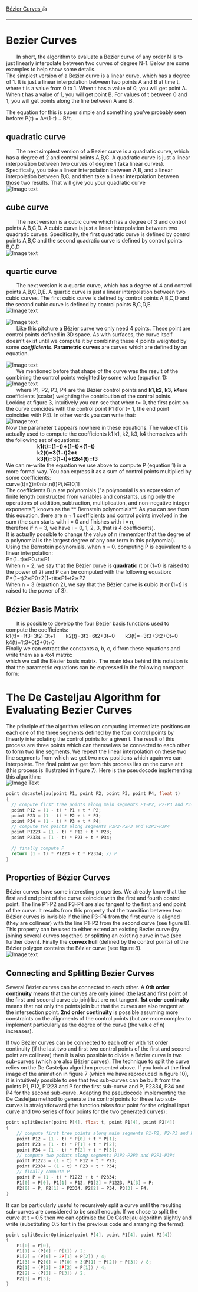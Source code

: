 [Bézier Curves ](https://www.scratchapixel.com/lessons/advanced-rendering/bezier-curve-rendering-utah-teapot/bezier-curve) :+1:
***
# Bezier Curves

&emsp;&emsp;In short, the algorithm to evaluate a Bezier curve of any order N is to just linearly interpolate between two curves of degree N-1. Below are some examples to help show some details.<br>
The simplest version of a Bezier curve is a linear curve, which has a degree of 1. It is just a linear interpolation between two points A and B at time t, where t is a value from 0 to 1. When t has a value of 0, you will get point A. When t has a value of 1, you will get point B. For values of t between 0 and 1, you will get points along the line between A and B.<br>

The equation for this is super simple and something you’ve probably seen before: P(t) = A*(1-t) + B*t.<br>

## quadratic curve
&emsp;&emsp;The next simplest version of a Bezier curve is a quadratic curve, which has a degree of 2 and control points A,B,C. A quadratic curve is just a linear interpolation between two curves of degree 1 (aka linear curves). Specifically, you take a linear interpolation between A,B, and a linear interpolation between B,C, and then take a linear interpolation between those two results. That will give you your quadratic curve<br>
![Image text](https://demofox2.files.wordpress.com/2015/07/bezier2.gif?w=800)<br>

## cube curve
&emsp;&emsp;The next version is a cubic curve which has a degree of 3 and control points A,B,C,D. A cubic curve is just a linear interpolation between two quadratic curves. Specifically, the first quadratic curve is defined by control points A,B,C and the second quadratic curve is defined by control points B,C,D <br>
![Image text](https://demofox2.files.wordpress.com/2015/07/bezier3.gif?w=800)

## quartic  curve
&emsp;&emsp;The next version is a quartic curve, which has a degree of 4 and control points A,B,C,D,E. A quartic curve is just a linear interpolation between two cubic curves. The first cubic curve is defined by control points A,B,C,D and the second cubic curve is defined by control points B,C,D,E.<br>
![Image text](https://demofox2.files.wordpress.com/2015/07/bezier4.gif?w=800)<br>

![Image text](beziercurve.png)<br>
&emsp;&emsp;Like this pitchure a Bézier curve we only need 4 points. These point are control points defined in 3D space. As with surfaces, the curve itself doesn't exist until we compute it by combining these 4 points weighted by some ***coefficients***. **Parametric curves** are curves which are defined by an equation.<br>
 
![Image text](untitled.png)<br>
&emsp;&emsp;We mentioned before that shape of the curve was the result of the combining the control points weighted by some value (equation 1):<br>
![Image text](equation1.png)<br>
&emsp;&emsp;where P1, P2, P3, P4 are the Bézier control points and **k1,k2, k3, k4**are coefficients (scalar) weighting the contribution of the control points. Looking at figure 3, intuitively you can see that when t= 0, the first point on the curve coincides with the control point P1 (for t= 1, the end point coincides with P4). In other words you can write that:<br>
![Image text](equation2.png)<br>
Now the parameter **t** appears nowhere in these equations. The value of t is actually used to compute the coefficients k1
k1, k2, k3, k4 themselves with the following set of equations:<br>
&emsp;&emsp;&emsp;&emsp;&emsp;&emsp;**k1(t)=(1−t)∗(1−t)∗(1−t)**  
&emsp;&emsp;&emsp;&emsp;&emsp;&emsp;**k2(t)=3(1−t)2∗t**  
&emsp;&emsp;&emsp;&emsp;&emsp;&emsp;**k3(t)=3(1−t)∗t2k4(t)=t3** <br>
We can re-write the equation we use above to compute P (equation 1) in a more formal way. You can express it as a sum of control points multiplied by some coefficients:<br>
curve(t)=∑i=0nbi,n(t)Pi,t∈[0,1]<br>
The coefficients Bi,n are polynomials ("a polynomial is an expression of finite length constructed from variables and constants, using only the operations of addition,
 subtraction, multiplication, and non-negative integer exponents") known as the ** Bernstein polynomials**. 
As you can see from this equation, there are n + 1 coefficients and control points involved in the sum (the sum starts with i = 0 and finishes with i = n, <br>
therefore if n = 3, we have i = 0, 1, 2, 3, that is 4 coefficients).<br>
It is actually possible to change the value of n (remember that the degree of a polynomial is the largest degree of any one term in this polynomial).<br>
 Using the Bernstein polynomials, when n = 0, computing P is equivalent to a linear interpolation:<br>
 P=(1−t)∗P0+t∗P1<br>
 When n = 2, we say that the Bézier curve is **quadratic** (t or (1−t) is raised to the power of 2) and P can be computed with the following equation:<br>
 P=(1−t)2∗P0+2(1−t)t∗P1+t2∗P2<br>
 When n = 3 (equation 2), we say that the Bézier curve is **cubic** (t or (1−t) is raised to the power of 3).<br>

 ## Bézier Basis Matrix
 &emsp;&emsp;It is possible to develop the four Bézier basis functions used to compute the coefficients:<br>
 k1(t)=−1t3+3t2−3t+1&emsp;&emsp;k2(t)=3t3−6t2+3t+0&emsp;&emsp;k3(t)=−3t3+3t2+0t+0&emsp;&emsp;k4(t)=1t3+0t2+0t+0 <br>
 Finally we can extract the constants a, b, c, d from these equations and write them as a 4x4 matrix:<br>
 which we call the Bézier basis matrix. The main idea behind this notation is that the parametric equations can be expressed in the following compact form:<br>
 
# The De Casteljau Algorithm for Evaluating Bezier Curves <br>
The principle of the algorithm relies on computing intermediate positions on each one of the three segments defined by the four control points by linearly interpolating the control points for a given t. The result of this process are three points which can themselves be connected to each other to form two line segments. We repeat the linear interpolation on these two line segments from which we get two new positions which again we can interpolate. The final point we get from this process lies on the curve at t (this process is illustrated in figure 7). Here is the pseudocode implementing this algorithm:<br>
![Image Text](feature7.png)
```c
point decasteljau(point P1, point P2, point P3, point P4, float t) 
{ 
  // compute first tree points along main segments P1-P2, P2-P3 and P3-P4
  point P12 = (1 - t) * P1 + t * P2; 
  point P23 = (1 - t) * P2 + t * P3; 
  point P34 = (1 - t) * P3 + t * P4; 
  // compute two points along segments P1P2-P2P3 and P2P3-P3P4
  point P1223 = (1 - t) * P12 + t * P23; 
  point P2334 = (1 - t) * P23 + t * P34; 

  // finally compute P
  return (1 - t) * P1223 + t * P2334; // P 
} 
```
## Properties of Bézier Curves
Bézier curves have some interesting properties. We already know that the first and end point of the curve coincide with the first and fourth control point. The line P1-P2 and P3-P4 are also tangent to the first and end point of the curve. It results from this property that the transition between two Bézier curves is invisible if the line P3-P4 from the first curve is aligned (they are collinear) with the line P1-P2 from the second curve (see figure 8). This property can be used to either extend an existing Bezier curve (by joining several curves together) or splitting an existing curve in two (see further down). Finally the **convex hull** (defined by the control points) of the Bézier polygon contains the Bézier curve (see figure 8).<br>
![Image text](Figure8.png)
## Connecting and Splitting Bezier Curves
Several Bézier curves can be connected to each other. A **0th order continuity** means that the curves are only joined (the last and first point of the first and second curve do join) but are not tangent. **1st order continuity** means that not only the points join but that the curves are also tangent at the intersection point. **2nd order continuity** is possible assuming more constraints on the alignments of the control points (but are more complex to implement particularly as the degree of the curve (the value of n) increases).

If two Bézier curves can be connected to each other with 1st order continuity (if the last two and first two control points of the first and second point are collinear) then it is also possible to divide a Bézier curve in two sub-curves (which are also Bézier curves). The technique to split the curve relies on the De Casteljau algorithm presented above. If you look at the final image of the animation in figure 7 (which we have reproduced in figure 10), it is intuitively possible to see that two sub-curves can be built from the points P1, P12, P1223 and P for the first sub-curve and P, P2334, P34 and P4 for the second sub-curve. Adapting the pseudocode implementing the De Casteljau method to generate the control points for these two sub-curves is straightforward (the function takes four point for the original input curve and two series of four points for the two generated curves):  <br>
```c
point splitBezier(point P[4], float t, point P1[4], point P2[4]) 
{ 
    // compute first tree points along main segments P1-P2, P2-P3 and P3-P4
    point P12 = (1 - t) * P[0] + t * P[1]; 
    point P23 = (1 - t) * P[1] + t * P[2]; 
    point P34 = (1 - t) * P[2] + t * P[3]; 
    // compute two points along segments P1P2-P2P3 and P2P3-P3P4
    point P1223 = (1 - t) * P12 + t * P23; 
    point P2334 = (1 - t) * P23 + t * P34; 
    // finally compute P
    point P = (1 - t) * P1223 + t * P2334; 
    P1[0] = P[0], P1[1] = P12, P1[2] = P1223, P1[3] = P; 
    P2[0] = P, P2[1] = P2334, P2[2] = P34, P3[3] = P4; 
} 
```
It can be particularly useful to recursively split a curve until the resulting sub-curves are considered to be small enough. If we chose to split the curve at t = 0.5 then we can optimise the De Casteljau algorithm slightly and write (substituting 0.5 for t in the previous code and arranging the terms):<br>
```c
point splitBezierOptimize(point P[4], point P1[4], point P2[4]) 
{ 
    P1[0] = P[0], 
    P1[1] = (P[0] + P[1]) / 2; 
    P1[2] = (P[0] + 2P[1] + P[2]) / 4; 
    P1[3] = P2[0] = (P[0] + 3(P[1] + P[2]) + P[3]) / 8; 
    P2[1] = (P[3] + 2P[2] + P[1]) / 4; 
    P2[2] = (P[2] + P[3]) / 2; 
    P2[3] = P[3]; 
} 
```




